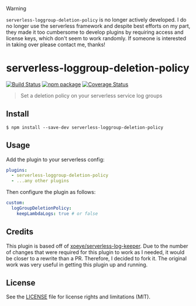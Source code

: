 > [!WARNING]
>
> `serverless-loggroup-deletion-policy` is no longer actively developed. I do no longer use the serverless framework and despite best efforts on my part, they made it too cumbersome to develop plugins by requiring access and license keys, which don't seem to work randomly. If someone is interested in taking over please contact me, thanks!

# serverless-loggroup-deletion-policy

[![Build Status][build-badge]][build]
[![npm package][npm-badge]][npm]
[![Coverage Status][coveralls-badge]][coveralls]

> Set a deletion policy on your serverless service log groups

## Install

```
$ npm install --save-dev serverless-loggroup-deletion-policy
```

## Usage

Add the plugin to your serverless config:

```yaml
plugins:
  - serverless-loggroup-deletion-policy
  - ...any other plugins
```

Then configure the plugin as follows:

```yaml
custom:
  logGroupDeletionPolicy:
    keepLambdaLogs: true # or false
```

## Credits

This plugin is based off of [xoeye/serverless-log-keeper](https://github.com/xoeye/serverless-log-keeper).
Due to the number of changes that were required for this plugin to work as I needed, it would be closer to a rewrite than a PR. Therefore, I decided to fork it.
The original work was very useful in getting this plugin up and running.

## License

See the [LICENSE](LICENSE.md) file for license rights and limitations (MIT).

[build-badge]: https://img.shields.io/github/actions/workflow/status/dotcore64/serverless-loggroup-deletion-policy/test.yml?event=push&style=flat-square
[build]: https://github.com/dotcore64/serverless-loggroup-deletion-policy/actions
[npm-badge]: https://img.shields.io/npm/v/serverless-loggroup-deletion-policy.svg?style=flat-square
[npm]: https://www.npmjs.org/package/serverless-loggroup-deletion-policy
[coveralls-badge]: https://img.shields.io/coveralls/dotcore64/serverless-loggroup-deletion-policy/master.svg?style=flat-square
[coveralls]: https://coveralls.io/r/dotcore64/serverless-loggroup-deletion-policy
